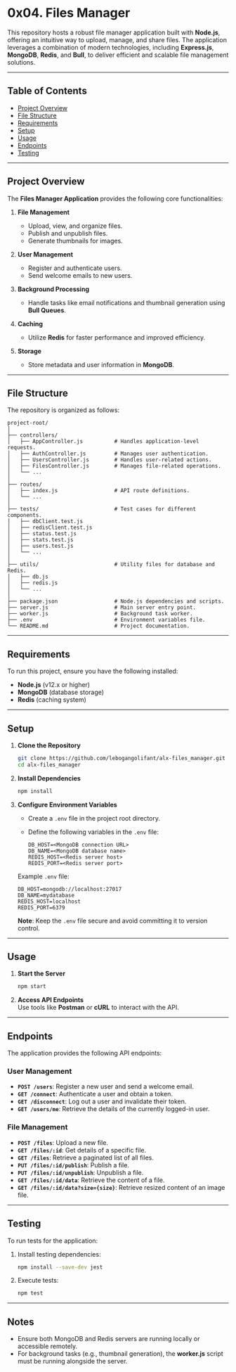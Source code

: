 # **0x04. Files Manager**

This repository hosts a robust file manager application built with **Node.js**, offering an intuitive way to upload, manage, and share files. The application leverages a combination of modern technologies, including **Express.js**, **MongoDB**, **Redis**, and **Bull**, to deliver efficient and scalable file management solutions.

---

## **Table of Contents**
- [Project Overview](#project-overview)
- [File Structure](#file-structure)
- [Requirements](#requirements)
- [Setup](#setup)
- [Usage](#usage)
- [Endpoints](#endpoints)
- [Testing](#testing)

---

## **Project Overview**

The **Files Manager Application** provides the following core functionalities:

1. **File Management**  
   - Upload, view, and organize files.
   - Publish and unpublish files.
   - Generate thumbnails for images.

2. **User Management**  
   - Register and authenticate users.
   - Send welcome emails to new users.

3. **Background Processing**  
   - Handle tasks like email notifications and thumbnail generation using **Bull Queues**.

4. **Caching**  
   - Utilize **Redis** for faster performance and improved efficiency.

5. **Storage**  
   - Store metadata and user information in **MongoDB**.

---

## **File Structure**

The repository is organized as follows:

```plaintext
project-root/
│
├── controllers/
│   ├── AppController.js          # Handles application-level requests.
│   ├── AuthController.js         # Manages user authentication.
│   ├── UsersController.js        # Handles user-related actions.
│   ├── FilesController.js        # Manages file-related operations.
│   └── ...
│
├── routes/
│   ├── index.js                  # API route definitions.
│   └── ...
│
├── tests/                        # Test cases for different components.
│   ├── dbClient.test.js
│   ├── redisClient.test.js
│   ├── status.test.js
│   ├── stats.test.js
│   ├── users.test.js
│   └── ...
│
├── utils/                        # Utility files for database and Redis.
│   ├── db.js
│   ├── redis.js
│   └── ...
│
├── package.json                  # Node.js dependencies and scripts.
├── server.js                     # Main server entry point.
├── worker.js                     # Background task worker.
├── .env                          # Environment variables file.
└── README.md                     # Project documentation.
```

---

## **Requirements**
To run this project, ensure you have the following installed:
- **Node.js** (v12.x or higher)
- **MongoDB** (database storage)
- **Redis** (caching system)

---

## **Setup**

1. **Clone the Repository**
   ```bash
   git clone https://github.com/lebogangolifant/alx-files_manager.git
   cd alx-files_manager
   ```

2. **Install Dependencies**
   ```bash
   npm install
   ```

3. **Configure Environment Variables**
   - Create a `.env` file in the project root directory.
   - Define the following variables in the `.env` file:

     ```plaintext
     DB_HOST=<MongoDB connection URL>
     DB_NAME=<MongoDB database name>
     REDIS_HOST=<Redis server host>
     REDIS_PORT=<Redis server port>
     ```

   Example `.env` file:
   ```plaintext
   DB_HOST=mongodb://localhost:27017
   DB_NAME=mydatabase
   REDIS_HOST=localhost
   REDIS_PORT=6379
   ```

   **Note**: Keep the `.env` file secure and avoid committing it to version control.

---

## **Usage**

1. **Start the Server**
   ```bash
   npm start
   ```

2. **Access API Endpoints**  
   Use tools like **Postman** or **cURL** to interact with the API.

---

## **Endpoints**

The application provides the following API endpoints:

### **User Management**
- **`POST /users`**: Register a new user and send a welcome email.
- **`GET /connect`**: Authenticate a user and obtain a token.
- **`GET /disconnect`**: Log out a user and invalidate their token.
- **`GET /users/me`**: Retrieve the details of the currently logged-in user.

### **File Management**
- **`POST /files`**: Upload a new file.
- **`GET /files/:id`**: Get details of a specific file.
- **`GET /files`**: Retrieve a paginated list of all files.
- **`PUT /files/:id/publish`**: Publish a file.
- **`PUT /files/:id/unpublish`**: Unpublish a file.
- **`GET /files/:id/data`**: Retrieve the content of a file.
- **`GET /files/:id/data?size={size}`**: Retrieve resized content of an image file.

---

## **Testing**

To run tests for the application:

1. Install testing dependencies:
   ```bash
   npm install --save-dev jest
   ```

2. Execute tests:
   ```bash
   npm test
   ```

---

## **Notes**
- Ensure both MongoDB and Redis servers are running locally or accessible remotely.
- For background tasks (e.g., thumbnail generation), the **worker.js** script must be running alongside the server.
